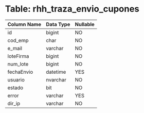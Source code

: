 # Table: rhh_traza_envio_cupones

| Column Name | Data Type | Nullable |
|-------------|-----------|----------|
| id | bigint | NO |
| cod_emp | char | NO |
| e_mail | varchar | NO |
| loteFirma | bigint | NO |
| num_lote | bigint | NO |
| fechaEnvio | datetime | YES |
| usuario | nvarchar | NO |
| estado | bit | NO |
| error | varchar | YES |
| dir_ip | varchar | NO |
